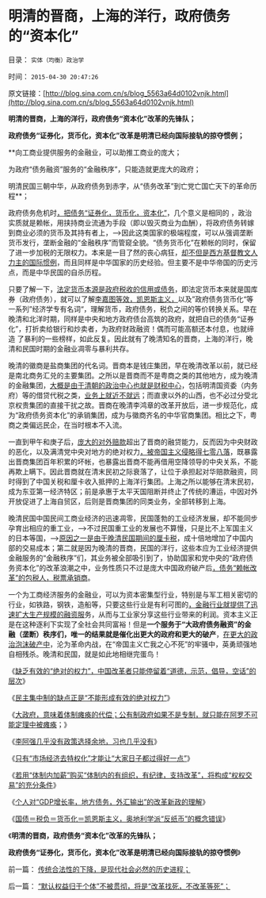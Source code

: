# 明清的晋商，上海的洋行，政府债务的“资本化”

目录： `实体（均衡）政治学` 

时间： `2015-04-30 20:47:26` 

原文链接：[http://blog.sina.com.cn/s/blog_5563a64d0102vnjk.html](http://blog.sina.com.cn/s/blog_5563a64d0102vnjk.html)

**明清的晋商，上海的洋行，政府债务“资本化”改革的先锋队；**

**政府债务“证券化，货币化，资本化”改革是明清已经向国际接轨的掠夺惯例；**

**向工商业提供服务的金融业，可以助推工商业的庞大；

为政府“债务融资”服务的“金融秩序”，只能造就更庞大的政府；

明清民国三朝中华，从政府债务到赤字，从“债务改革”到亡党亡国亡天下的革命历程**；

政府债务危机时[，把债务“证券化，货币化，资本化”](../../../2011/11/9/“国债货币化”是双重的税收＝恶性通货膨胀.md)，几个意义是相同的
，政治实质就是赖帐，用挟持商业流通为手段（即以毁灭商业为血酬），将政府债务转嫁到商业必须的货币及其持有者上，——>因此这类国家的极端程度，可以从强调垄断货币发行，垄断金融的“金融秩序”而管窥全貌。“债务货币化”在赖帐的同时，保留了进一步加税的无限权力。本来是一目了然的丧心病狂，[却](../../../2014/11/21/从美国凯恩斯主义的宣传，观察美国特殊利益集团的左倾和自利.md)[不但是西方基督教文人力主的国际惯例](../../../2014/11/21/从美国凯恩斯主义的宣传，观察美国特殊利益集团的左倾和自利.md)，而且同样是中华国家的历史经验。但主要不是中华帝国的历史污点，而是中华民国的自杀历程。

只要了解一下，[法定货币本源是政府税收的信用或债务](../../../2014/3/7/法定《货币学》全部是伪科学.md)，即法定货币本来就是国库券（政府债务），就可以了解[李嘉图等效，凯恩斯主义，](../../../2014/2/21/凯恩斯主义意味着“放弃国家信用”；.md)以及”政府债务货币化“等一系列”经济学专有名词“，理解货币，政府债务，税负之间的等价转换关系。早在晚清和北洋时期，同样是中央和地方政府债台高筑的政府，就把自已的债务“证券化”，打折卖给银行和炒卖者，为政府财政融资！偶而可能高额还本付息，也就缔造
了暴利的一些榜样，如此反复。因此就有了晚清知名的晋商，上海的洋行，晚清和民国时期的金融业凋零与暴利共存。

晚清的徽商是盐商集团的代名词。晋商本是钱庄集团，早在晚清改革以前，就已经是南北商务汇兑的主要集团。之所以是晋商而不是粤商之类的其他地方，成为晚清的金融集团，[大概是由于清朝的政治中心也就是财税中心](../../../2013/6/8/卖官鬻爵瓦解市场竞争,国进民退的跑马圈地；.md)，包括明清国资委（内务府）等的借贷代税之类，[业务上就近不就远](../../../2013/2/11/明朝（极高税负×极低税效＝政府破产≠≠低税收）；.md)；而直隶以外的山西，也不必过分受北京权贵集团的直接干扰之故。晋商在晚清李鸿章的改革开放后，进一步规范化，成为“政府债务资本化”的承销集团，成为与徽商齐名的中华官商集团。相比之下，粤商之类偏远民企，在当时根本不入流。

一直到甲午和庚子后，[庞大的对外赔款](../../../2012/6/21/“西方侵略中国和赔款”对中国经济没影响；.md)超出了晋商的融贷能力，反而因为中央财政的恶化，以及满清党中央对地方的绝对权力[，被帝国主义侵略得七零八落](../../../2009/12/25/自力更生国防建设是小农意识历史经验.md)，既暴露出晋商集团百年积累的坏帐，也暴露出晋商不能再借用空降领导的中央关系，不能再欺上瞒下。因此晋商就在清末民初之际衰落了，让位于承担起对华赔款融资，同时得到了中国关税和厘卡收入抵押的上海洋行集团。上海之所以能够在清末民初，成为东亚第一经济特区；前是承惠于太平天国阻断并终止了传统的漕运，中因对外开放促进了上海自贸区，后则是晋商集团的同类业务，全部转移到上海。

晚清民国中国民间工商业经济的迅速凋零，民国蓬勃的工业经济发展，却不能同步孕育出相应的重工业，——>不过民国重工业的发展也不算慢，只是比不上军国主义的日本等国，——>[原因之一是由于晚清民国期间的厘卡税](../../../2014/8/15/从财税结构的改变，理解晚清到民国的政治格局的转变.md)，成十倍地增加了中国内部的交易成本；第二就是因为晚清的晋商，民国的洋行，这些本应为工业经济提供金融服务的“金融秩序”们，其业务被全部吸引到了，协助国家和党中央的“政府债务资本化”的改革浪潮之中，业务性质只不过是庞大中国政府破产后[，债务“赖帐改革”的包税人，税票承销商](../../../2014/10/6/清末民初中国缺乏重工业的真正原因.md)。

一个为工商经济服务的金融业，可以为资本密集型行业，特别是与军工相关密切的行业，如铁路，钢铁，造船等，只要这些行业是有利可图的[，金融行业就提供了迅速扩大生产规模的融资服](../../../2011/1/16/民国是工业相对发达的寡头经济.md)务，从而与工业家分享这些行业带来的利润。资本主义正是在这种逐利下实现了全社会共同富裕！但是**一个服务于“大政府债务融资”的金融（垄断）秩序们，唯一的结果就是催化出更大的政府和更大的破产**，[在更大的政治泡沫破产中](../../../2014/11/3/新中国经济史中的“产值”简史.md)，沦为革命内战，在“帝国主义亡我之心不死”的牢骚中，英勇顽强地自相残杀。晚清和民国，就是如此地相继完蛋鸟！

《[缺乏有效的“绝对的权力”，中国改革者只能停留着“道德，示范，倡导，空话”的层次](../../../2015/4/22/西方对“绝对的权力，绝对的腐败”的误导和中国文人的误解；.md)》

《[民主集中制的缺点正是“不能形成有效的绝对权力”](../../../2015/4/23/民主集中制的缺点正是“不能形成有效的绝对权力”.md)》

《[大政府，意味着体制瘫痪的代偿；公有制政府如果不是专制，就只能在阿罗不可能定理中被瘫痪](http://darthvad.blog.163.com/blog/static/53399470201532502225320/)；》

《[李阿强几乎没有政策选择余地，习也几乎没有](http://blog.sina.com.cn/s/blog_5563a64d0102vn79.html)》

《[只有“市场经济去特权化”才能让“大家日子都过得好一点”](../../../2015/4/26/只有“市场经济去特权化”才能让“大家日子都过得好一点”.md)》

《[若用“体制内加薪”购买“体制内的有组织，有纪律，支持改革”，将构成“权权交易”的充分条件](../../../2015/4/27/“公务员加薪”的政策思路，可能有错.md)》

《[个人对“GDP增长率，地方债务，外汇输出”的改革新政的理解](../../../2015/4/28/个人对“GDP增长率，地方债务，外汇输出”的改革新政的理解.md)》

《[国债＝税负＝货币化＝凯恩斯主义，奥地利学派“反纸币”的概念错误](../../../2015/4/29/“货币化”是政府债务的后果，不是“解决办法”；.md)》

《**明清的晋商，政府债务“资本化”改革的先锋队；**

**政府债务“证券化，货币化，资本化”改革是明清已经向国际接轨的掠夺惯例**》

前一篇： [传统合法性的下降，是现代社会必然的历史进程；](../../../2015/5/31/传统合法性的下降，是现代社会必然的历史进程；.md)

后一篇： [“默认权益归于个体”不被贯彻，将是“改革找死，不改革等死”；](../../../2015/4/21/“默认权益归于个体”不被贯彻，将是“改革找死，不改革等死”；.md)


